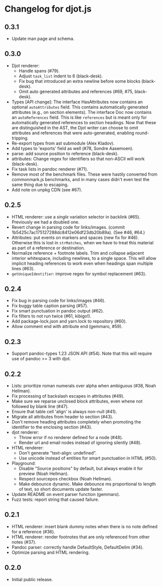 # Changelog for djot.js

## 0.3.1

  * Update man page and schema.

## 0.3.0

  * Djot renderer:
    + Handle spans (#79).
    + Adjust `task_list` indent to 6 (black-desk).
    + Fix bug that introduced an extra newline before some blocks (black-desk).
    + Omit auto generated attributes and references (#69, #75, black-desk).
  * Types [API change]: The interface HasAttributes now contains an
    optional `autoAttributes` field. This contains automatically
    generated attributes (e.g., on section elements). The interface
    Doc now contains an `autoReferences` field. This is like
    `references` but is meant only for automatically generated
    references to section headings. Now that these are distinguished
    in the AST, the Djot writer can choose to omit attributes and
    references that were auto-generated, enabling round-tripping.
  * Re-export types from ast submodule (Alex Kladov).
  * Add types to 'exports' field as well (#78, Sondre Aasemoen).
  * parse: add source position to reference (black-desk).
  * attributes: Change regex for identifiers so that non-ASCII
    will work (black-desk).
  * Fix task lists in pandoc renderer (#71).
  * Remove most of the benchmark files. These were hastily converted
    from commonmark.js benchmarks, and in many cases didn't even test
    the same thing due to escaping.
  * Add note on unpkg CDN (see #67).

## 0.2.5

  * HTML renderer: use a *single* variation selector in backlink (#65).
    Previously we had a doubled one.
  * Revert change in parsing code for links/images.
    (commit 1b5425c7ac175127288dc8412e06df23db20b89a). (See #46, #64.)
  * Attributes: put events on markers and spaces (new fix for #46).
    Otherwise this is lost in `strMatches`, when we have to treat
    this material as part of a reference or destination.
  * Normalize reference + footnote labels. Trim and collapse adjacent
    interior whitespace, including newlines, to a single space. This
    will allow implicit heading references to work even when headings
    span multiple lines (#63).
  * `getUniqueIdentifier`: improve regex for symbol replacement (#63).

## 0.2.4

  * Fix bug in parsing code for links/images (#46).
  * Fix buggy table caption parsing (#57).
  * Fix smart punctuation in pandoc output (#62).
  * Fix filters to not run twice (#61, kibigo!).
  * Add package-lock.json and yarn.lock to repository (#60).
  * Allow comment end with attribute end (gemmaro, #59).

## 0.2.3

* Support pandoc-types 1.23 JSON API (#54).
  Note that this will require use of pandoc >= 3 with djot.

## 0.2.2

* Lists: prioritize roman numerals over alpha when ambiguous (#38,
  Noah Hellman).
* Fix processing of backslash escapes in attributes (#49).
* Make sure we reparse unclosed block attributes, even whene not
  followed by blank line (#47).
* Ensure that table cell 'align' is always non-null (#41).
* Migrate all attributes from header to section (#43).
* Don't remove heading attributes completely when promoting the
  identifier to the enclosing section (#43).
* djot renderer:
  + Throw error if no renderer defined for a node (#48).
  + Render url and email nodes instead of ignoring silently (#48).
* HTML renderer:
  + Don't generate "text-align: undefined".
  + Use unicode instead of entities for smart punctuation in HTML (#50).
* Playground:
  + Disable "Source positions" by default, but always enable it
    for preview (Noah Hellman).
  + Respect sourcepos checkbox (Noah Hellman).
  + Make debounce dynamic. Make debounce ms proportional to
    length of text, so short documents update faster.
* Update README on event parser function (gemmaro).
* Fuzz tests: report string that caused failure.

## 0.2.1

* HTML renderer: insert blank dummy notes when there is no
  note defined for a reference (#36).
* HTML renderer: render footnotes that are only referenced from other
  notes (#37).
* Pandoc parser: correctly handle DefaultStyle, DefaultDelim (#34).
* Optimize parsing and HTML rendering.

## 0.2.0

* Initial public release.
